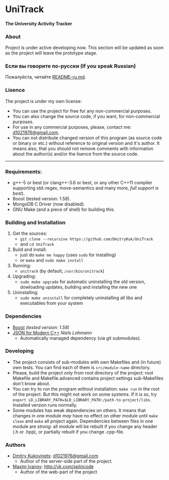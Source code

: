 # UniTrack
#### The University Activity Tracker


### About
Project is under active developing now. This section will be updated as soon as the project will leave the prototype stage.


### Если вы говорите по-русски (If you speak Russian)
Пожалуйста, читайте [README-ru.md](https://github.com/DmitryKuk/UniTrack/blob/master/README-ru.md).


### Lisence
The project is under my own license:

- You can use the project for free for any non-commercial purposes.
- You can also change the source code, if you want, for non-commercial purposes.
- For use in any commercial purposes, please, contact me: <d1021976@gmail.com>.
- You can not distribute changed version of this program (as source code or binary or etc.) without reference to original version and it's author. It means also, that you should not remove comments with information about the author(s) and/or the lisence from the source code.

---


### Requirements:
- g++-5 or best (or clang++-3.6 or best, or any other C++11 compiler supporting std::regex, move-semantics and many more, *full support is best*).
- Boost (tested version: 1.58).
- MongoDB C Driver (now disabled).
- GNU Make (and a piece of shell) for building this.


### Building and Installation
1. Get the sources:
	- `git clone --recursive https://github.com/DmitryKuk/UniTrack`
	- and `cd UniTrack`
2. Build and install:
	- just do `make me happy` (uses `sudo` for installing)
	- or `make` and `sudo make install`
3. Running:
	- `unitrack` (by default, `/usr/bin/unitrack`)
4. Upgrading:
	- `sudo make upgrade` for automatic uninstalling the old version, dowloading updates, building and installing the new one
5. Uninstalling:
	- `sudo make uninstall` for completely uninstalling all libs and executables from your system


### Dependencies
- [Boost](http://www.boost.org/) *(tested version: 1.58)*
- [JSON for Modern C++](https://github.com/nlohmann/json) *Niels Lohmann*
    + Automatically managed dependency (via git submodules).


### Developing
- The project consists of sub-modules with own Makefiles and (in future) own tests. You can find each of them is `src/module-name` directory.
- Please, build the project only from root directory of the project: root Makefile and Makefile.advanced contains project settings sub-Makefiles don't know about.
- You can try to run the program without installation: `make run` in the root of the project. But this might not work on some systems. If it is so, try `export LD_LIBRARY_PATH=$LD_LIBRARY_PATH:/path-to-project/libs`. Installed version runs normally.
- Some modules has weak dependencies on others. It means that changes in one module *may* have no effect on other module until `make clean` and `make` all project again. Dependencies between files in one module are *strong*: all module will be rebuilt if you change any header (.h or .hpp), or partially rebuilt if you change .cpp-file.


### Authors
- [Dmitry Kukovinets](https://github.com/DmitryKuk): <d1021976@gmail.com>
    + Author of the server-side part of the project.
- [Maxim Ivanov](https://github.com/splincode): <http://vk.com/splincode>
    + Author of the web-part of the project

